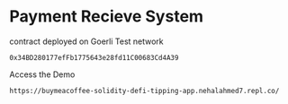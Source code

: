 #  Payment Recieve System

contract deployed on Goerli Test network

`0x34BD280177efFb1775643e28fd11C00683Cd4A39`

Access the Demo

`https://buymeacoffee-solidity-defi-tipping-app.nehalahmed7.repl.co/`
